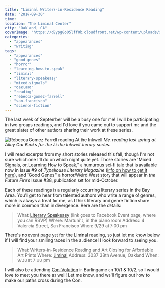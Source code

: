 ```yaml
---
title: "Liminal Writers-in-Residence Reading"
date: "2016-09-30"
time:
location: "The Liminal Center"
city: "Oakland, CA"
coverImage: "https://d2ypg8o05lff0b.cloudfront.net/wp-content/uploads/sites/3/2016/09/12800307_436089926598346_4619321248534335334_n.jpg"
categories:
  - "appearances"
  - "writing"
tags:
  - "appearances"
  - "good-genes"
  - "horror"
  - "learning-how-to-speak"
  - "liminal"
  - "literary-speakeasy"
  - "mixed-signals"
  - "oakland"
  - "reading"
  - "rebecca-gomez-farrell"
  - "san-francisco"
  - "science-fiction"
---
```


The last week of September will be a busy one for me! I will be participating in two groups readings, and I'd love if you came out to support me and the great slates of other authors sharing their work at these series.

![Rebecca Gomez Farrell reading At the Inkwell](https://d2ypg8o05lff0b.cloudfront.net/wp-content/uploads/sites/3/2016/09/12783620_967119543341966_4790320726063661752_o-375x500.jpg) *Me, reading last spring at Alley Cat Books for the _At the Inkwell_ literary series.*

I will read excerpts from my short stories released this fall, though I'm not sure which one I'll do on which night quite yet. Those stories are "Mixed Signals, or, Learning How to Speak," a humurous sci-fi tale that is available now in Issue #9 of _Typehouse Literary Magazine_ ([info on how to get it here](/blog/2016/09/short-story-mixed-signals-typehouse/?utm_content=buffer4f978&utm_medium=social&utm_source=facebook.com&utm_campaign=buffer)), and "Good Genes," a horror/Weird West story that will appear in _the Future Fire's_ Issue #38, publication set for mid-October.

Each of these readings is a regularly occurring literary series in the Bay Area. You'll get to hear from talented authors who write a range of genres, which is always a treat for me, as I think literary and genre fiction share more in common than in divergence. Here are the details:

> What: [Literary Speakeasy](https://www.facebook.com/events/1778695319085288/) (link goes to Facebook Event page, where you can RSVP) Where: Martuni's, in the piano room Address: 4 Valencia Street, San Francisco When: 9/29 at 7:00 pm

There's no event page yet for the Liminal reading, so just let me know below if I will find your smiling faces in the audience! I look forward to seeing you.

> What: Writers-in-Residence Reading and Art Closing for Affordable Art Prints Where: [Liminal](https://www.facebook.com/theliminalcenter/) Address: 3037 38th Avenue, Oakland When: 9/30 at 7:00 pm

I will also be attending [Con-Volution](http://www.con-volution.com/) in Burlingame on 10/1 & 10/2, so I would love to meet you there as well! Let me know, and we'll figure out how to make our paths cross during the Con.
